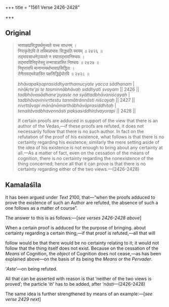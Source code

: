 +++
title = "1561 Verse 2426-2428"

+++
## Original 
>
> भावपक्षप्रसिद्ध्यर्थमुच्यते यच्च साधनम् ।  
> निराकृतेऽपि ते तस्मिन्नाभावः सिद्ध्यति स्वयम् ॥ २४२६ ॥  
> तद्भावसाधनेऽप्यस्ते न स्यात्तद्भावनिश्चयः ।  
> तद्भावविनिवृत्तेस्तु तन्मात्रान्नास्ति निश्चयः ॥ २४२७ ॥  
> निवृत्तावपि मानानामर्थाभावाप्रसिद्धितः ।  
> तेनैतावद्भवेन्नास्ति पक्षसिद्धिर्द्वयोरपि ॥ २४२८ ॥ 
>
> *bhāvapakṣaprasiddhyarthamucyate yacca sādhanam* \|  
> *nirākṛte'pi te tasminnābhāvaḥ siddhyati svayam* \|\| 2426 \|\|  
> *tadbhāvasādhane'pyaste na syāttadbhāvaniścayaḥ* \|  
> *tadbhāvavinivṛttestu tanmātrānnāsti niścayaḥ* \|\| 2427 \|\|  
> *nivṛttāvapi mānānāmarthābhāvāprasiddhitaḥ* \|  
> *tenaitāvadbhavennāsti pakṣasiddhirdvayorapi* \|\| 2428 \|\| 
>
> If certain proofs are adduced in support of the view that there is an author of the Vedas,—if these proofs are refuted, it does not necessarily follow that there is no such author. In fact on the refutation of the proof of his existence, what follows is that there is no certainty regarding his existence; similarly the mere setting aside of the idea of his existence is not enough to bring about any certainty at all.—As a matter of fact, even on the cessation of the means of cognition, there is no certainty regarding the nonexistence of the thing concerned; hence all that it can prove is that there is no certainty regarding either of the two views.—(2426-2428)



## Kamalaśīla

It has been argued under *Text* 2100, that—“when the proofs adduced to prove the existence of such an Author are refuted, the absence of such a one follows as a matter of course”.

The answer to this is as follows:—[*see verses 2426-2428 above*]

When a certain proof is adduced for the purpose of bringing. about certainty regarding a certain thing,—if that proof is refuted,—all that will

follow would be that there would be no certainty relating to it; it would not follow that the thing itself does not exist. Because on the cessation of the *Means* of Cognition, the *object* of Cognition does not cease,—as has been explained above—on the basis of its being the *Means* or the *Pervader*.

‘*Aste*’—on being refuted.

All that can be asserted with reason is that ‘neither of the two views is proved’; the particle ‘*iti*’ has to be added, after ‘*nāsti*—(2426-2428)

The same idea is further strengthened by means of an example:—[*see verse 2429 next*]


